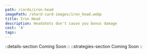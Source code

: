 ```yaml
---
path: /cards/iron-head
imagePath: /shard-card-images/iron_head.webp
title: Iron Head
description: Headshots don't cause you bonus damage
cost: '4'
tags:
---
```

::details-section
Coming Soon
::
::strategies-section
Coming Soon
::